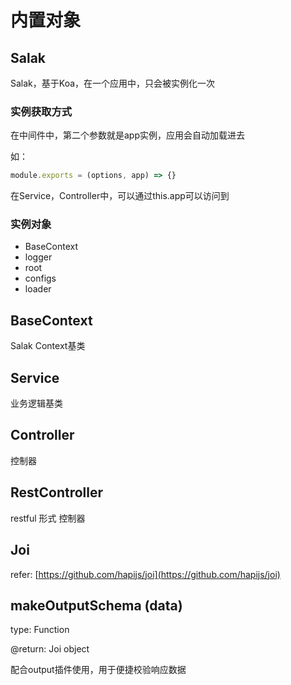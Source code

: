# 内置对象

## Salak

Salak，基于Koa，在一个应用中，只会被实例化一次

### 实例获取方式

在中间件中，第二个参数就是app实例，应用会自动加载进去

如：

```javascript
module.exports = (options, app) => {}
```

在Service，Controller中，可以通过this.app可以访问到

### 实例对象

- BaseContext
- logger
- root
- configs
- loader

## BaseContext

Salak Context基类

## Service

业务逻辑基类

## Controller

控制器

## RestController

restful 形式 控制器

## Joi

refer: [https://github.com/hapijs/joi](https://github.com/hapijs/joi)

## makeOutputSchema (data)

type: Function

@return: Joi object

配合output插件使用，用于便捷校验响应数据
